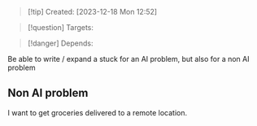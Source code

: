 
>[!tip] Created: [2023-12-18 Mon 12:52]

>[!question] Targets: 

>[!danger] Depends: 

Be able to write / expand a stuck for an AI problem, but also for a non AI problem

## Non AI problem
I want to get groceries delivered to a remote location.